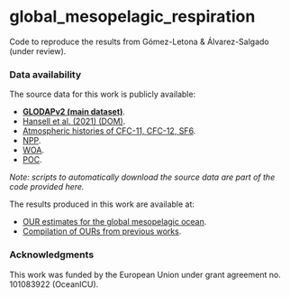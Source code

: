 # global_mesopelagic_respiration
Code to reproduce the results from Gómez-Letona &amp; Álvarez-Salgado (under review).

### Data availability
The source data for this work is publicly available:
-  [**GLODAPv2 (main dataset)**](https://glodap.info/index.php/merged-and-adjusted-data-product-v2-2023/).
-  [Hansell et al. (2021) (DOM)](https://www.ncei.noaa.gov/access/metadata/landing-page/bin/iso?id=gov.noaa.nodc:0227166).
-  [Atmospheric histories of CFC-11, CFC-12, SF6](https://www.ncei.noaa.gov/access/metadata/landing-page/bin/iso?id=gov.noaa.nodc:0164584).
-  [NPP](http://orca.science.oregonstate.edu/npp_products.php).
-  [WOA](https://www.ncei.noaa.gov/access/world-ocean-atlas-2023/bin/woa23.pl).
-  [POC](https://data.marine.copernicus.eu/product/MULTIOBS_GLO_BIO_BGC_3D_REP_015_010/description).

*Note: scripts to automatically download the source data are part of the code provided here.*

The results produced in this work are available at:
-  [OUR estimates for the global mesopelagic ocean]().
-  [Compilation of OURs from previous works]().

### Acknowledgments
This work was funded by the European Union under grant agreement no. 101083922 (OceanICU).


